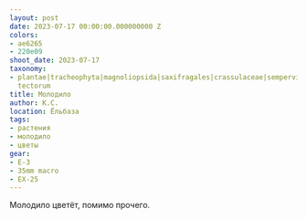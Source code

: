 ```yaml
---
layout: post
date: 2023-07-17 00:00:00.000000000 Z
colors:
- ae6265
- 220e09
shoot_date: 2023-07-17
taxonomy:
- plantae|tracheophyta|magnoliopsida|saxifragales|crassulaceae|sempervivum|sempervivum
  tectorum
title: Молодило
author: К.С.
location: Ёльбаза
tags:
- растения
- молодило
- цветы
gear:
- E-3
- 35mm macro
- EX-25
---
```

Молодило цветёт, помимо прочего.

